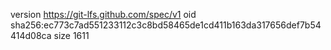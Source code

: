 version https://git-lfs.github.com/spec/v1
oid sha256:ec773c7ad551233112c3c8bd58465de1cd411b163da317656def7b54414d08ca
size 1611
